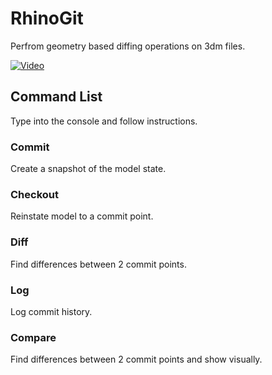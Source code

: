 # RhinoGit

Perfrom geometry based diffing operations on 3dm files.  

[![Video](https://img.youtube.com/vi/3svhpU5o2hA/0.jpg)](https://www.youtube.com/watch?v=3svhpU5o2hA)

## Command List

Type into the console and follow instructions.

### Commit
Create a snapshot of the model state.

### Checkout
Reinstate model to a commit point.

### Diff
Find differences between 2 commit points.

### Log
Log commit history.

### Compare
Find differences between 2 commit points and show visually.
